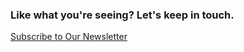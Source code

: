 
<h3> Like what you're seeing? Let's keep in touch. </h3> <a href="/newsletter" class="btn btn--cta"> Subscribe to Our Newsletter </a>
